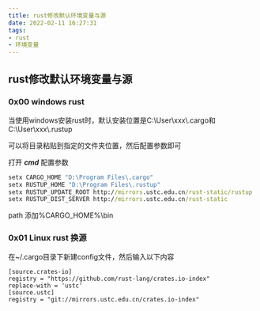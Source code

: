 ```yaml
---
title: rust修改默认环境变量与源
date: 2022-02-11 16:27:31
tags:
- rust
- 环境变量
---
```


## rust修改默认环境变量与源
### 0x00 windows rust
当使用windows安装rust时，默认安装位置是C:\User\xxx\\.cargo和C:\User\xxx\\.rustup

可以将目录粘贴到指定的文件夹位置，然后配置参数即可

打开 ***cmd*** 配置参数

```cmd
setx CARGO_HOME "D:\Program Files\.cargo"
setx RUSTUP_HOME "D:\Program Files\.rustup"
setx RUSTUP_UPDATE_ROOT http://mirrors.ustc.edu.cn/rust-static/rustup
setx RUSTUP_DIST_SERVER http://mirrors.ustc.edu.cn/rust-static
```

path 添加%CARGO_HOME%\bin

### 0x01 Linux rust 换源

在~/.cargo目录下新建config文件，然后输入以下内容

```config
[source.crates-io]
registry = "https://github.com/rust-lang/crates.io-index"
replace-with = 'ustc'
[source.ustc]
registry = "git://mirrors.ustc.edu.cn/crates.io-index"
```

